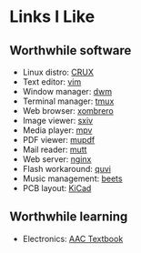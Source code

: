 # Links I Like

## Worthwhile software

* Linux distro: [CRUX](http://crux.nu)
* Text editor: [vim](http://www.vim.org)
* Window manager: [dwm](http://dwm.suckless.org)
* Terminal manager: [tmux](http://tmux.sourceforge.net)
* Web browser: [xombrero](https://opensource.conformal.com/wiki/xombrero)
* Image viewer: [sxiv](https://github.com/muennich/sxiv)
* Media player: [mpv](http://mpv.io)
* PDF viewer: [mupdf](http://mupdf.com)
* Mail reader: [mutt](http://www.mutt.org)
* Web server: [nginx](http://nginx.org)
* Flash workaround: [quvi](http://quvi.sourceforge.net)
* Music management: [beets](http://beets.radbox.org)
* PCB layout: [KiCad](http://kicad-pcb.org)

## Worthwhile learning

* Electronics: [AAC Textbook](http://www.allaboutcircuits.com/textbook)
